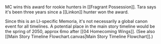 MC wins this award for rookie hunters in [[Fragrant Possession]]. Tara says it's been three years since a [[Linkon]] hunter won the award.

Since this is an LI-specific Memoria, it's not necessarily a global canon event for all timelines. A potential place in the main story timeline would be the spring of 2050, approx 6mo after [[04 Homecoming Wings]]. (See also [[Main Story Timeline Flowchart.canvas|Main Story Timeline Flowchart]].)